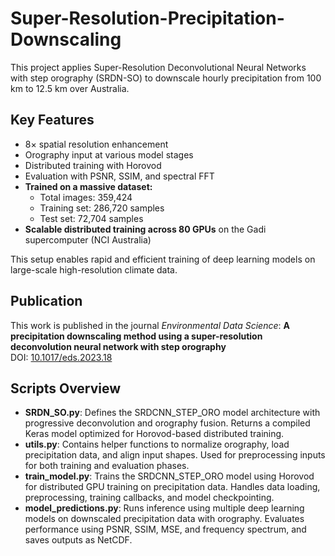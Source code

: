 # Super-Resolution-Precipitation-Downscaling
This project applies Super-Resolution Deconvolutional Neural Networks with step orography (SRDN-SO) to downscale hourly precipitation from 100 km to 12.5 km over Australia.

## Key Features
- 8× spatial resolution enhancement
- Orography input at various model stages
- Distributed training with Horovod
- Evaluation with PSNR, SSIM, and spectral FFT
- **Trained on a massive dataset:**
  - Total images: 359,424
  - Training set: 286,720 samples
  - Test set: 72,704 samples
- **Scalable distributed training across 80 GPUs** on the Gadi supercomputer (NCI Australia)

This setup enables rapid and efficient training of deep learning models on large-scale high-resolution climate data.
## Publication
This work is published in the journal *Environmental Data Science*:
**A precipitation downscaling method using a super-resolution deconvolution neural network with step orography**  
DOI: [10.1017/eds.2023.18](https://doi.org/10.1017/eds.2023.18)
## Scripts Overview
- **SRDN_SO.py**: Defines the SRDCNN_STEP_ORO model architecture with progressive deconvolution and orography fusion.
Returns a compiled Keras model optimized for Horovod-based distributed training.
- **utils.py**: Contains helper functions to normalize orography, load precipitation data, and align input shapes.
Used for preprocessing inputs for both training and evaluation phases.
- **train_model.py**: Trains the SRDCNN_STEP_ORO model using Horovod for distributed GPU training on precipitation data.
Handles data loading, preprocessing, training callbacks, and model checkpointing.
- **model_predictions.py**: Runs inference using multiple deep learning models on downscaled precipitation data with orography.
Evaluates performance using PSNR, SSIM, MSE, and frequency spectrum, and saves outputs as NetCDF.
